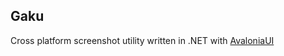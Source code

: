 ## Gaku
Cross platform screenshot utility written in .NET with [AvaloniaUI](https://avaloniaui.net/)

